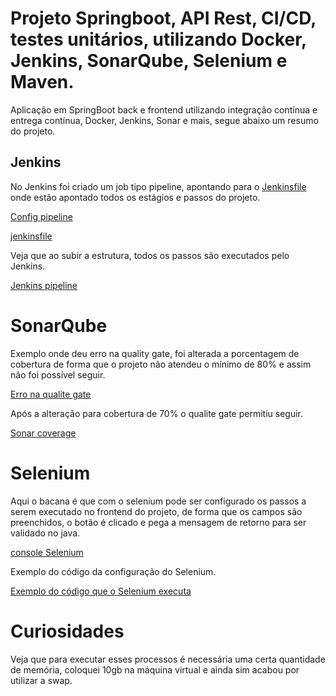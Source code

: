 # Projeto Springboot, API Rest, CI/CD, testes unitários, utilizando Docker, Jenkins, SonarQube, Selenium e Maven.

Aplicação em SpringBoot back e frontend utilizando integração contínua e entrega contínua, Docker, Jenkins, Sonar e mais, segue abaixo um resumo do projeto.

## Jenkins

No Jenkins foi criado um job tipo pipeline, apontando para o [Jenkinsfile](https://github.com/wregin/tasks-backend/blob/master/Jenkinsfile) onde estão apontado todos os estágios e passos do projeto.

[Config pipeline](https://github.com/wregin/tasks-backend/blob/master/showroom/config_pipeline.png?raw=true)

[jenkinsfile](https://github.com/wregin/tasks-backend/blob/master/Jenkinsfile)

Veja que ao subir a estrutura, todos os passos são executados pelo Jenkins.

[Jenkins pipeline](https://github.com/wregin/tasks-backend/blob/master/showroom/pipeline_stage_view.png?raw=true)

# SonarQube

Exemplo onde deu erro na quality gate, foi alterada a porcentagem de cobertura de forma que o projeto não atendeu o mínimo de 80% e assim não foi possível seguir.

[Erro na qualite gate](https://github.com/wregin/tasks-backend/blob/master/showroom/abaixo80.png?raw=true)

Após a alteração para cobertura de 70% o qualite gate permitiu seguir.

[Sonar coverage](https://github.com/wregin/tasks-backend/blob/master/showroom/sonar_abaixo80.png?raw=true)

# Selenium

Aqui o bacana é que com o selenium pode ser configurado os passos a serem executado no frontend do projeto, de forma que os campos são preenchidos, o botão é clicado e pega a mensagem de retorno para ser validado no java.

[console Selenium](https://github.com/wregin/tasks-backend/blob/master/showroom/selenium_chrome.png?raw=true)

Exemplo do código da configuração do Selenium.

[Exemplo do código que o Selenium executa](https://github.com/wregin/tasks-backend/blob/master/showroom/selenium_cod.png?raw=true)


# Curiosidades

Veja que para executar esses processos é necessária uma certa quantidade de memória, coloquei 10gb na máquina virtual e ainda sim acabou por utilizar a swap.

[](swap)
